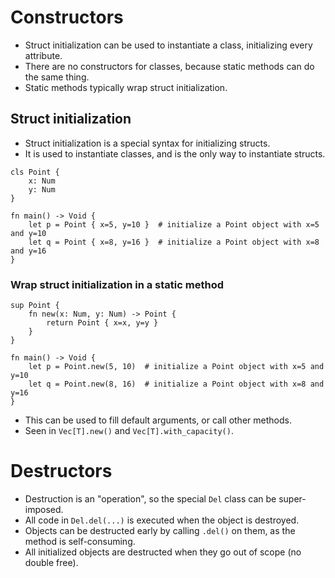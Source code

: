 # Constructors
- Struct initialization can be used to instantiate a class, initializing every attribute.
- There are no constructors for classes, because static methods can do the same thing.
- Static methods typically wrap struct initialization.

## Struct initialization
- Struct initialization is a special syntax for initializing structs.
- It is used to instantiate classes, and is the only way to instantiate structs.

```s++
cls Point {
    x: Num
    y: Num
}

fn main() -> Void {
    let p = Point { x=5, y=10 }  # initialize a Point object with x=5 and y=10
    let q = Point { x=8, y=16 }  # initialize a Point object with x=8 and y=16
}
```

### Wrap struct initialization in a static method
```s++
sup Point {
    fn new(x: Num, y: Num) -> Point {
        return Point { x=x, y=y }
    }
}

fn main() -> Void {
    let p = Point.new(5, 10)  # initialize a Point object with x=5 and y=10
    let q = Point.new(8, 16)  # initialize a Point object with x=8 and y=16
}
```
- This can be used to fill default arguments, or call other methods.
- Seen in `Vec[T].new()` and `Vec[T].with_capacity()`.


# Destructors
- Destruction is an "operation", so the special `Del` class can be super-imposed.
- All code in `Del.del(...)` is executed when the object is destroyed.
- Objects can be destructed early by calling `.del()` on them, as the method is self-consuming.
- All initialized objects are destructed when they go out of scope (no double free).